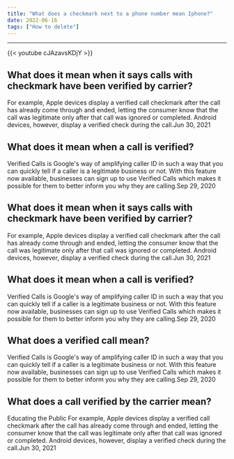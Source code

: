```yaml
---
title: "What does a checkmark next to a phone number mean Iphone?"
date: 2022-06-16
tags: ["How to delete"]
---
```


---
{{< youtube cJAzavsKDjY >}}
## What does it mean when it says calls with checkmark have been verified by carrier?
For example, Apple devices display a verified call checkmark after the call has already come through and ended, letting the consumer know that the call was legitimate only after that call was ignored or completed. Android devices, however, display a verified check during the call.Jun 30, 2021

## What does it mean when a call is verified?
Verified Calls is Google's way of amplifying caller ID in such a way that you can quickly tell if a caller is a legitimate business or not. With this feature now available, businesses can sign up to use Verified Calls which makes it possible for them to better inform you why they are calling.Sep 29, 2020

## What does it mean when it says calls with checkmark have been verified by carrier?
For example, Apple devices display a verified call checkmark after the call has already come through and ended, letting the consumer know that the call was legitimate only after that call was ignored or completed. Android devices, however, display a verified check during the call.Jun 30, 2021

## What does it mean when a call is verified?
Verified Calls is Google's way of amplifying caller ID in such a way that you can quickly tell if a caller is a legitimate business or not. With this feature now available, businesses can sign up to use Verified Calls which makes it possible for them to better inform you why they are calling.Sep 29, 2020

## What does a verified call mean?
Verified Calls is Google's way of amplifying caller ID in such a way that you can quickly tell if a caller is a legitimate business or not. With this feature now available, businesses can sign up to use Verified Calls which makes it possible for them to better inform you why they are calling.Sep 29, 2020

## What does a call verified by the carrier mean?
Educating the Public For example, Apple devices display a verified call checkmark after the call has already come through and ended, letting the consumer know that the call was legitimate only after that call was ignored or completed. Android devices, however, display a verified check during the call.Jun 30, 2021

